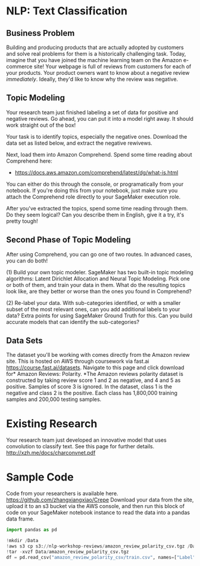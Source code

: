 # NLP: Text Classification

## Business Problem
Building and producing products that are actually adopted by customers and solve real problems for them is a historically challenging task. Today, imagine that you have joined the machine learning team on the Amazon e-commerce site! Your webpage is full of reviews from customers for each of your products. Your product owners want to know about a negative review *immediately*. Ideally, they'd like to know why the review was negative. 

## Topic Modeling
Your research team just finished labeling a set of data for positive and negative reviews. Go ahead, you can put it into a model right away. It should work straight out of the box!

Your task is to identify topics, especially the negative ones. Download the data set as listed below, and extract the negative rewivews.

Next, load them into Amazon Comprehend. Spend some time reading about Comprehend here:
- https://docs.aws.amazon.com/comprehend/latest/dg/what-is.html 

You can either do this through the console, or programatically from your notebook. If you're doing this from your notebook, just make sure you attach the Comprehend role directly to your SageMaker execution role. 

After you've extracted the topics, spend some time reading through them. Do they seem logical? Can you describe them in English, give it a try, it's pretty tough!

## Second Phase of Topic Modeling
After using Comprehend, you can go one of two routes. In advanced cases, you can do both!

(1) Build your own topic modeler. SageMaker has two built-in topic modeling algorithms: Latent Dirichlet Allocation and Neural Topic Modeling. Pick one or both of them, and train your data in them. What do the resulting topics look like, are they better or worse than the ones you found in Comprehend? 

(2) Re-label your data. With sub-categories identified, or with a smaller subset of the most relevant ones, can you add additional labels to your data? Extra points for using SageMaker Ground Truth for this. Can you build accurate models that can identify the sub-categories?


## Data Sets 
The dataset you'll be working with comes directly from the Amazon review site. This is hosted on AWS through coursework via fast.ai https://course.fast.ai/datasets. Navigate to this page and click download for* Amazon Reviews: Polarity. *The Amazon reviews polarity dataset is constructed by taking review score 1 and 2 as negative, and 4 and 5 as positive. Samples of score 3 is ignored. In the dataset, class 1 is the negative and class 2 is the positive. Each class has 1,800,000 training samples and 200,000 testing samples. 

# Existing Research 
Your research team just developed an innovative model that uses convolution to classify text. See this page for further details. http://xzh.me/docs/charconvnet.pdf 

# Sample Code 
Code from your researchers is available here. https://github.com/zhangxiangxiao/Crepe 
Download your data from the site, upload it to an s3 bucket via the AWS console, and then run this block of code on your SageMaker notebook instance to read the data into a pandas data frame. 

```python
import pandas as pd

!mkdir /Data
!aws s3 cp s3://nlp-workshop-reviews/amazon_review_polarity_csv.tgz /Data
!tar -xvzf Data/amazon_review_polarity_csv.tgz
df = pd.read_csv("amazon_review_polarity_csv/train.csv", names=["Label", "Title", "Review"])
```

